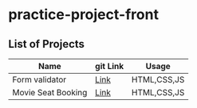 # practice-project-front

## List of Projects

| Name               | git Link                                                                                 | Usage       |
| ------------------ | ---------------------------------------------------------------------------------------- | ----------- |
| Form validator     | [Link](https://github.com/sajjad-10/practice-project-front/tree/main/Form%20Validator)   | HTML,CSS,JS |
| Movie Seat Booking | [Link](https://github.com/sajjad-10/practice-project-front/tree/main/Movie%Seat%Booking) | HTML,CSS,JS |